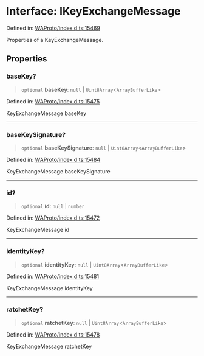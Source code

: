 # Interface: IKeyExchangeMessage

Defined in: [WAProto/index.d.ts:15469](https://github.com/Fokusdotid/Baileys/blob/8399cb6fd4e55090cdf57b06ffaae3e8a88880fe/WAProto/index.d.ts#L15469)

Properties of a KeyExchangeMessage.

## Properties

### baseKey?

> `optional` **baseKey**: `null` \| `Uint8Array`\<`ArrayBufferLike`\>

Defined in: [WAProto/index.d.ts:15475](https://github.com/Fokusdotid/Baileys/blob/8399cb6fd4e55090cdf57b06ffaae3e8a88880fe/WAProto/index.d.ts#L15475)

KeyExchangeMessage baseKey

***

### baseKeySignature?

> `optional` **baseKeySignature**: `null` \| `Uint8Array`\<`ArrayBufferLike`\>

Defined in: [WAProto/index.d.ts:15484](https://github.com/Fokusdotid/Baileys/blob/8399cb6fd4e55090cdf57b06ffaae3e8a88880fe/WAProto/index.d.ts#L15484)

KeyExchangeMessage baseKeySignature

***

### id?

> `optional` **id**: `null` \| `number`

Defined in: [WAProto/index.d.ts:15472](https://github.com/Fokusdotid/Baileys/blob/8399cb6fd4e55090cdf57b06ffaae3e8a88880fe/WAProto/index.d.ts#L15472)

KeyExchangeMessage id

***

### identityKey?

> `optional` **identityKey**: `null` \| `Uint8Array`\<`ArrayBufferLike`\>

Defined in: [WAProto/index.d.ts:15481](https://github.com/Fokusdotid/Baileys/blob/8399cb6fd4e55090cdf57b06ffaae3e8a88880fe/WAProto/index.d.ts#L15481)

KeyExchangeMessage identityKey

***

### ratchetKey?

> `optional` **ratchetKey**: `null` \| `Uint8Array`\<`ArrayBufferLike`\>

Defined in: [WAProto/index.d.ts:15478](https://github.com/Fokusdotid/Baileys/blob/8399cb6fd4e55090cdf57b06ffaae3e8a88880fe/WAProto/index.d.ts#L15478)

KeyExchangeMessage ratchetKey
